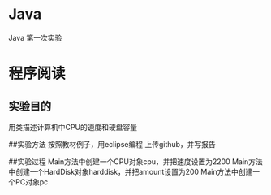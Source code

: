 # Java
Java 第一次实验
# 程序阅读
## 实验目的
用类描述计算机中CPU的速度和硬盘容量

##实验方法
按照教材例子，用eclipse编程
上传github，并写报告

##实验过程
Main方法中创建一个CPU对象cpu，并把速度设置为2200
Main方法中创建一个HardDisk对象harddisk，并把amount设置为200
Main方法中创建一个PC对象pc
